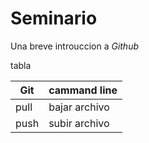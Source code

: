 # Seminario

Una breve introuccion a *Github*

 tabla 

| Git | cammand line |
|-----|--------------|
| pull| bajar archivo|
|push | subir archivo|
